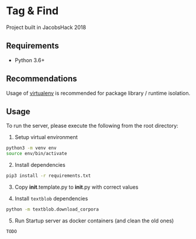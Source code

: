 # Tag & Find
Project built in JacobsHack 2018

## Requirements

- Python 3.6+

## Recommendations

Usage of [virtualenv](https://realpython.com/blog/python/python-virtual-environments-a-primer/) is recommended for package library / runtime isolation.

## Usage

To run the server, please execute the following from the root directory:

1. Setup virtual environment

```bash
python3 -m venv env
source env/bin/activate
```

2. Install dependencies

```bash
pip3 install -r requirements.txt
```

3. Copy __init__.template.py to __init__.py with correct values

4. Install `textblob` dependencies

```bash
python -m textblob.download_corpora
```

5. Run Startup server as docker containers (and clean the old ones)
    
```bash
TODO
```
